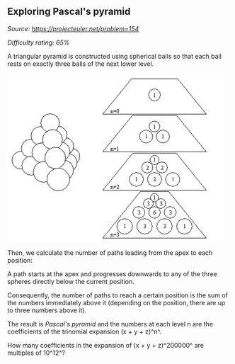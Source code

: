 Exploring Pascal's pyramid
--------------------------

*Source: https://projecteuler.net/problem=154*


*Difficulty rating: 65%*

A triangular pyramid is constructed using spherical balls so that each
ball rests on exactly three balls of the next lower level.

![](img/p154_pyramid.gif)

Then, we calculate the number of paths leading from the apex to each
position:

A path starts at the apex and progresses downwards to any of the three
spheres directly below the current position.

Consequently, the number of paths to reach a certain position is the sum
of the numbers immediately above it (depending on the position, there
are up to three numbers above it).

The result is *Pascal's pyramid* and the numbers at each level n are the
coefficients of the trinomial expansion (x + y + z)^n^.

How many coefficients in the expansion of (x + y + z)^200000^ are
multiples of 10^12^?
